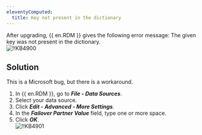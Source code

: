```yaml
---
eleventyComputed:
  title: Key not present in the dictionary
---
```

After upgrading, {{ en.RDM }} gives the following error message: The given key was not present in the dictionary.  
![!!KB4900](https://webdevolutions.azureedge.net/docs/en/kb/KB4900.png)

## Solution

This is a Microsoft bug, but there is a workaround.  

1. In {{ en.RDM }}, go to ***File - Data Sources***.
1. Select your data source.
1. Click ***Edit - Advanced - More Settings***.
1. In the ***Failover Partner Value*** field, type one or more space.
1. Click ***OK***.  
![!!KB4901](https://webdevolutions.azureedge.net/docs/en/kb/KB4901.png)

